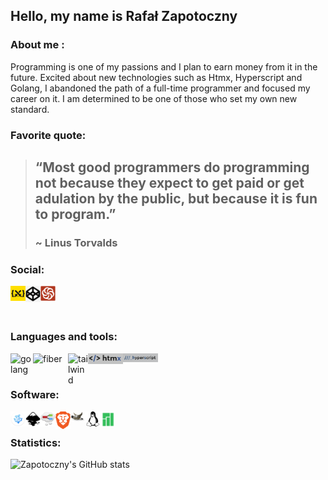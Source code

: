 ## Hello, my name is Rafał Zapotoczny

### About me :
  Programming is one of my passions and I plan to earn money from it in the future. Excited about new technologies such as Htmx, Hyperscript and Golang, I abandoned the path of a full-time programmer and focused my career on it. I am determined to be one of those who set my own new standard. 

### Favorite quote:

> ## “Most good programmers do programming not because they expect to get paid or get adulation by the public, but because it is fun to program.”
> ### ~ Linus Torvalds

### Social:
<p dir="auto">
   <a href="https://cssbattle.dev/player/zapotoczny" ref="Nofollow">
     <img align="left" src="https://github.com/Zapotoczny-Rafal/Zapotoczny-Rafal/blob/main/images/css-battle.png" alt="css battle profile" width="24px" />
   </a>
   <a href="https://codepen.io/Rzapotoczny" ref="Nofollow">
     <img align="left" src="https://github.com/Zapotoczny-Rafal/Zapotoczny-Rafal/blob/main/images/codepen-logo.png" alt="codepen profile" width="24px" / >
   </a>
   <a href="https://www.codewars.com/users/Zapotoczny-Rafal" ref="Nofollow">
     <img align="left" src="https://github.com/Zapotoczny-Rafal/Zapotoczny-Rafal/blob/main/images/codewars.svg" alt="codewars profile" width="24px" />
   </a>
   <br>
</p>
<br>

### Languages and tools:
<p dir="auto">
   <a href="https://go.dev/learn/" ref=”nofollow”>
     <img align="left" src="https://go.dev/images/go-logo-white.svg" alt="golang" width="36px"/>
   </a>
   <a href="https://gofiber.io" ref=”nofollow”>
     <img align="left" src="https://gofiber.io/assets/images/logo.svg" alt="fiber" width="56px"/>
   </a>
  <a href="https://tailwindcss.com" ref=”nofollow”>
     <img align="left" src="https://upload.wikimedia.org/wikipedia/commons/thumb/d/d5/Tailwind_CSS_Logo.svg/120px-Tailwind_CSS_Logo.svg.png?20230715030042" alt="tailwind" width="32px"/>
   </a>
  <a href="https://hyperscript.org" ref=”nofollow”>
     <img align="left" src="https://github.com/Zapotoczny-Rafal/Zapotoczny-Rafal/blob/main/images/htmx-logo.png" alt="tailwind" width="56px"/>
   </a>
   <a href="https://htmx.org" ref=”nofollow”>
     <img align="left" src="https://github.com/Zapotoczny-Rafal/Zapotoczny-Rafal/blob/main/images/hyperscript-logo.png" alt="tailwind" width="56px"/>
   </a>
</p>
<br><br>

### Software:
<p dir="auto">
   <a href=“https://vscodium.com/” ref=”nofollow”>
     <img align="left" src="https://github.com/Zapotoczny-Rafal/Zapotoczny-Rafal/blob/main/images/vscodium.png" alt="vscodium" width="24px"/>
   </a>
   <a href=“https://inkscape.org/” ref=”nofollow”>
     <img align="left" src="https://github.com/Zapotoczny-Rafal/Zapotoczny-Rafal/blob/main/images/Inkscape.svg" alt="inkscape" width="24px"/>
   </a>
   <a href=”https://github.com/phase1geo/Minder” ref=”nofollow”>
     <img align="left" src="https://github.com/Zapotoczny-Rafal/Zapotoczny-Rafal/blob/main/images/minder.png" alt="smaller" width="24px"/>
   </a>
   <a href=“https://brave.com/” ref=”nofollow”>
     <img align="left" src="https://github.com/Zapotoczny-Rafal/Zapotoczny-Rafal/blob/main/images/brave.png" alt="brave" width="24px"/>
   </a>
   <a href=“https://www.gimp.org/” ref=”nofollow”>
     <img align="left" src="https://github.com/Zapotoczny-Rafal/Zapotoczny-Rafal/blob/main/images/gimp.svg.png" alt="gimp" width="24px"/>
   </a>
   <a href=”https://www.linux.com/” ref=”nofollow”>
     <img align="left" src="https://github.com/Zapotoczny-Rafal/Zapotoczny-Rafal/blob/main/images/linux.png" alt="linux" width="24px"/>
   </a>
   <a href=“https://manjaro.org/” ref=”nofollow”>
     <img align="left" src="https://github.com/Zapotoczny-Rafal/Zapotoczny-Rafal/blob/main/images/manjaro.png" alt="manjaro" width="24px"/>
   </a>
   <br>
</p>

### Statistics:
![Zapotoczny's GitHub stats](https://github-readme-stats.vercel.app/api?username=Zapotoczny-Rafal&show_icons=true&theme=radical)


